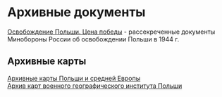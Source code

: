 # Архивные документы

[Освобождение Польши. Цена победы](http://poland1944.mil.ru/) - рассекреченные документы Минобороны России об освобождении Польши в 1944 г.  

## Архивные карты

[Архивные карты Польши и средней Европы](http://igrek.amzp.pl/)  
[Архив карт военного географического института Польши](http://polski.mapywig.org/)  
